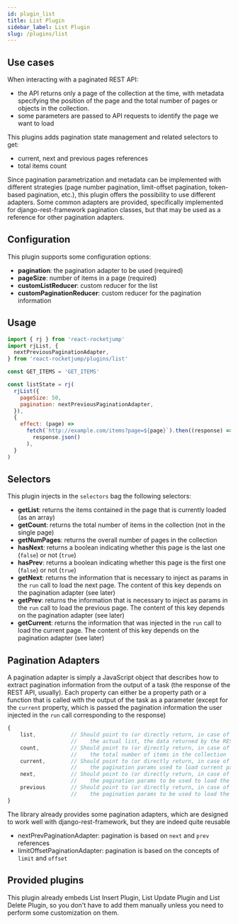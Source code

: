 ```yaml
---
id: plugin_list
title: List Plugin
sidebar_label: List Plugin
slug: /plugins/list
---
```


## Use cases

When interacting with a paginated REST API:

- the API returns only a page of the collection at the time, with metadata specifying the position of the page and the total number of pages or objects in the collection.
- some parameters are passed to API requests to identify the page we want to load

This plugins adds pagination state management and related selectors to get:

- current, next and previous pages references
- total items count

Since pagination parametrization and metadata can be implemented with different strategies (page number pagination, limit-offset pagination, token-based pagination, etc.), this plugin offers the possibility to use different adapters. Some common adapters are provided, specifically implemented for django-rest-framework pagination classes, but that may be used as a reference for other pagination adapters.

## Configuration

This plugin supports some configuration options:

- **pagination**: the pagination adapter to be used (required)
- **pageSize**: number of items in a page (required)
- **customListReducer**: custom reducer for the list
- **customPaginationReducer**: custom reducer for the pagination information

## Usage

```js
import { rj } from 'react-rocketjump'
import rjList, {
  nextPreviousPaginationAdapter,
} from 'react-rocketjump/plugins/list'

const GET_ITEMS = 'GET_ITEMS'

const listState = rj(
  rjList({
    pageSize: 50,
    pagination: nextPreviousPaginationAdapter,
  }),
  {
    effect: (page) =>
      fetch(`http://example.com/items?page=${page}`).then((response) =>
        response.json()
      ),
  }
)
```

## Selectors

This plugin injects in the `selectors` bag the following selectors:

- **getList**: returns the items contained in the page that is currently loaded (as an array)
- **getCount**: returns the total number of items in the collection (not in the single page)
- **getNumPages**: returns the overall number of pages in the collection
- **hasNext**: returns a boolean indicating whether this page is the last one (`false`) or not (`true`)
- **hasPrev**: returns a boolean indicating whether this page is the first one (`false`) or not (`true`)
- **getNext**: returns the information that is necessary to inject as params in the `run` call to load the next page. The content of this key depends on the pagination adapter (see later)
- **getPrev**: returns the information that is necessary to inject as params in the `run` call to load the previous page. The content of this key depends on the pagination adapter (see later)
- **getCurrent**: returns the information that was injected in the `run` call to load the current page. The content of this key depends on the pagination adapter (see later)

## Pagination Adapters

A pagination adapter is simply a JavaScript object that describes how to extract pagination information from the output of a task (the response of the REST API, usually). Each property can either be a property path or a function that is called with the output of the task as a parameter (except for the `current` property, which is passed the pagination information the user injected in the `run` call corresponding to the response)

<!-- prettier-ignore -->
```js
{
    list,           // Should point to (or directly return, in case of functions)
                    //    the actual list, the data returned by the REST endpoint
    count,          // Should point to (or directly return, in case of functions)
                    //    the total number of items in the collection
    current,        // Should point to (or directly return, in case of functions)
                    //    the pagination params used to load current page
    next,           // Should point to (or directly return, in case of functions)
                    //    the pagination params to be used to load the next page
    previous        // Should point to (or directly return, in case of functions)
                    //    the pagination params to be used to load the previous page
}
```

The library already provides some pagination adapters, which are designed to work well with django-rest-framework, but they are indeed quite reusable

- nextPrevPaginationAdapter: pagination is based on `next` and `prev` references
- limitOffsetPaginationAdapter: pagination is based on the concepts of `limit` and `offset`

## Provided plugins

This plugin already embeds List Insert Plugin, List Update Plugin and List Delete Plugin, so you don't have to add them manually unless you need to perform some customization on them.
